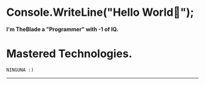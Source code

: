 # Console.WriteLine("Hello World👋");

**I'm TheBlade a "Programmer" with -1 of IQ.**
# **Mastered** Technologies.
```
NINGUNA :)
```
---
